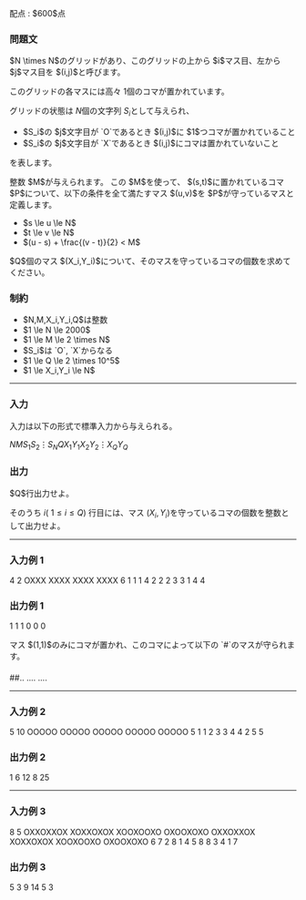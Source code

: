
<div>

<span>

<span>

<p>
配点 : $600$点
</p>

<div>

<section>

### **問題文**

<p>
$N \times N$のグリッドがあり、このグリッドの上から $i$マス目、左から $j$マス目を $(i,j)$と呼びます。

このグリッドの各マスには高々 $1$個のコマが置かれています。

グリッドの状態は $N$個の文字列 $S_i$として与えられ、
</p>

<ul>

<li>
$S_i$の $j$文字目が `O`であるとき  $(i,j)$に $1$つコマが置かれていること
</li>

<li>
$S_i$の $j$文字目が `X`であるとき  $(i,j)$にコマは置かれていないこと
</li>

</ul>

<p>
を表します。
</p>

<p>
整数 $M$が与えられます。 この $M$を使って、 $(s,t)$に置かれているコマ $P$について、以下の条件を全て満たすマス $(u,v)$を $P$が守っているマスと定義します。
</p>

<ul>

<li>
$s \le u \le N$
</li>

<li>
$t \le v \le N$
</li>

<li>
$(u - s) + \frac{(v - t)}{2} < M$
</li>

</ul>

<p>
$Q$個のマス $(X_i,Y_i)$について、そのマスを守っているコマの個数を求めてください。
</p>

</section>

</div>

<div>

<section>

### **制約**

<ul>

<li>
$N,M,X_i,Y_i,Q$は整数
</li>

<li>
$1 \le N \le 2000$
</li>

<li>
$1 \le M \le 2 \times N$
</li>

<li>
$S_i$は `O`, `X`からなる
</li>

<li>
$1 \le Q \le 2 \times 10^5$
</li>

<li>
$1 \le X_i,Y_i \le N$
</li>

</ul>

</section>

</div>

---

<div>

<div>

<section>

### **入力**

<p>
入力は以下の形式で標準入力から与えられる。
</p>

<div>

$N$$M$$S_1$$S_2$$\vdots$$S_N$$Q$$X_1$$Y_1$$X_2$$Y_2$$\vdots$$X_Q$$Y_Q$
</div>

</section>

</div>

<div>

<section>

### **出力**

<p>
$Q$行出力せよ。

そのうち $i$( $1 \le i \le Q$) 行目には、マス $(X_i,Y_i)$を守っているコマの個数を整数として出力せよ。
</p>

</section>

</div>

</div>

---

<div>

<section>

### **入力例 1**

<div>

4 2
OXXX
XXXX
XXXX
XXXX
6
1 1
1 4
2 2
2 3
3 1
4 4

</div>

</section>

</div>

<div>

<section>

### **出力例 1**

<div>

1
1
1
0
0
0

</div>

<p>
マス $(1,1)$のみにコマが置かれ、このコマによって以下の `#`のマスが守られます。
</p>

<div>

####
##..
....
....

</div>

</section>

</div>

---

<div>

<section>

### **入力例 2**

<div>

5 10
OOOOO
OOOOO
OOOOO
OOOOO
OOOOO
5
1 1
2 3
3 4
4 2
5 5

</div>

</section>

</div>

<div>

<section>

### **出力例 2**

<div>

1
6
12
8
25

</div>

</section>

</div>

---

<div>

<section>

### **入力例 3**

<div>

8 5
OXXOXXOX
XOXXOXOX
XOOXOOXO
OXOOXOXO
OXXOXXOX
XOXXOXOX
XOOXOOXO
OXOOXOXO
6
7 2
8 1
4 5
8 8
3 4
1 7

</div>

</section>

</div>

<div>

<section>

### **出力例 3**

<div>

5
3
9
14
5
3

</div>

</section>

</div>

</span>

</span>

</div>
